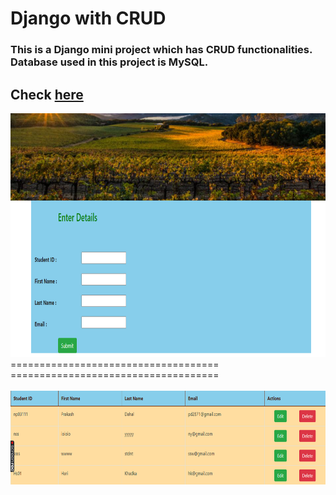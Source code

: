 # Django with CRUD

### This is a Django mini project which has CRUD functionalities. Database used in this project is MySQL.

## Check <a href="http://ec2-34-202-229-236.compute-1.amazonaws.com">here</a>

<img src="https://github.com/PDahal2871/DjangoCRUD/blob/master/Screenshot%20(175).png" width=750px height=390px>
====================================
====================================
<br>
<br>
<img src="https://github.com/PDahal2871/DjangoCRUD/blob/master/Screenshot%20(176).png" width=750px height=150px>
